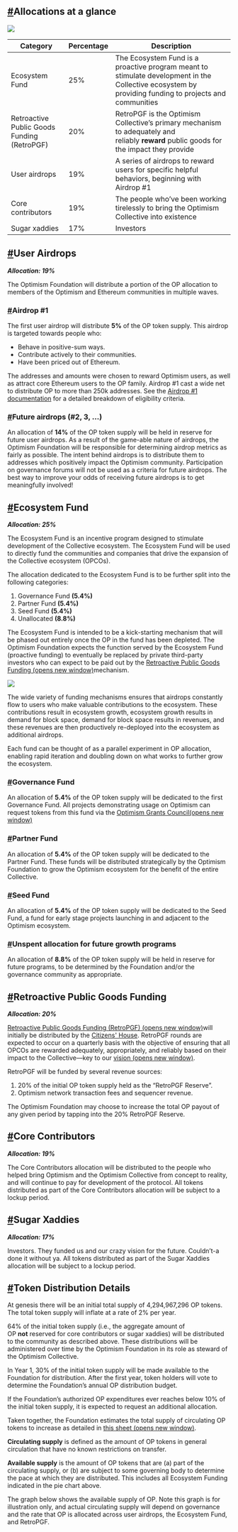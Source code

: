 ## [#](https://community.optimism.io/docs/governance/allocations/#allocations-at-a-glance)Allocations at a glance

![](https://community.optimism.io/assets/img/pie2.1015b1b6.jpeg)

|Category|Percentage|Description|
|---|---|---|
|Ecosystem Fund|25%|The Ecosystem Fund is a proactive program meant to stimulate development in the Collective ecosystem by providing funding to projects and communities|
|Retroactive Public Goods Funding (RetroPGF)|20%|RetroPGF is the Optimism Collective’s primary mechanism to adequately and reliably **reward** public goods for the impact they provide|
|User airdrops|19%|A series of airdrops to reward users for specific helpful behaviors, beginning with Airdrop #1|
|Core contributors|19%|The people who’ve been working tirelessly to bring the Optimism Collective into existence|
|Sugar xaddies|17%|Investors|

## [#](https://community.optimism.io/docs/governance/allocations/#user-airdrops)User Airdrops

_**Allocation: 19%**_

The Optimism Foundation will distribute a portion of the OP allocation to members of the Optimism and Ethereum communities in multiple waves.

### [#](https://community.optimism.io/docs/governance/allocations/#airdrop-1)Airdrop #1

The first user airdrop will distribute **5%** of the OP token supply. This airdrop is targeted towards people who:

- Behave in positive-sum ways.
- Contribute actively to their communities.
- Have been priced out of Ethereum.

The addresses and amounts were chosen to reward Optimism users, as well as attract core Ethereum users to the OP family. Airdrop #1 cast a wide net to distribute OP to more than 250k addresses. See the [Airdrop #1 documentation](https://community.optimism.io/docs/governance/airdrop-1.html) for a detailed breakdown of eligibility criteria.

### [#](https://community.optimism.io/docs/governance/allocations/#future-airdrops-2-3)Future airdrops (#2, 3, …)

An allocation of **14%** of the OP token supply will be held in reserve for future user airdrops. As a result of the game-able nature of airdrops, the Optimism Foundation will be responsible for determining airdrop metrics as fairly as possible. The intent behind airdrops is to distribute them to addresses which positively impact the Optimism community. Participation on governance forums will not be used as a criteria for future airdrops. The best way to improve your odds of receiving future airdrops is to get meaningfully involved!

## [#](https://community.optimism.io/docs/governance/allocations/#ecosystem-fund)Ecosystem Fund

_**Allocation: 25%**_

The Ecosystem Fund is an incentive program designed to stimulate development of the Collective ecosystem. The Ecosystem Fund will be used to directly fund the communities and companies that drive the expansion of the Collective ecosystem (OPCOs).

The allocation dedicated to the Ecosystem Fund is to be further split into the following categories:

1. Governance Fund **(5.4%)**
2. Partner Fund **(5.4%)**
3. Seed Fund **(5.4%)**
4. Unallocated **(8.8%)**

The Ecosystem Fund is intended to be a kick-starting mechanism that will be phased out entirely once the OP in the fund has been depleted. The Optimism Foundation expects the function served by the Ecosystem Fund (proactive funding) to eventually be replaced by private third-party investors who can expect to be paid out by the [Retroactive Public Goods Funding (opens new window)](https://medium.com/ethereum-optimism/retroactive-public-goods-funding-33c9b7d00f0c)mechanism.

![](https://community.optimism.io/assets/img/ecosystem_fund_process.75f94e93.jpeg)

The wide variety of funding mechanisms ensures that airdrops constantly flow to users who make valuable contributions to the ecosystem. These contributions result in ecosystem growth, ecosystem growth results in demand for block space, demand for block space results in revenues, and these revenues are then productively re-deployed into the ecosystem as additional airdrops.

Each fund can be thought of as a parallel experiment in OP allocation, enabling rapid iteration and doubling down on what works to further grow the ecosystem.

### [#](https://community.optimism.io/docs/governance/allocations/#governance-fund)Governance Fund

An allocation of **5.4%** of the OP token supply will be dedicated to the first Governance Fund. All projects demonstrating usage on Optimism can request tokens from this fund via the [Optimism Grants Council(opens new window)](https://foul-porch-0eb.notion.site/Optimism-Grants-Council-090bb648d1854136b9630c608da7a8bc)

### [#](https://community.optimism.io/docs/governance/allocations/#partner-fund)Partner Fund

An allocation of **5.4%** of the OP token supply will be dedicated to the Partner Fund. These funds will be distributed strategically by the Optimism Foundation to grow the Optimism ecosystem for the benefit of the entire Collective.

### [#](https://community.optimism.io/docs/governance/allocations/#seed-fund)Seed Fund

An allocation of **5.4%** of the OP token supply will be dedicated to the Seed Fund, a fund for early stage projects launching in and adjacent to the Optimism ecosystem.

### [#](https://community.optimism.io/docs/governance/allocations/#unspent-allocation-for-future-growth-programs)Unspent allocation for future growth programs

An allocation of **8.8%** of the OP token supply will be held in reserve for future programs, to be determined by the Foundation and/or the governance community as appropriate.

## [#](https://community.optimism.io/docs/governance/allocations/#retroactive-public-goods-funding)Retroactive Public Goods Funding

_**Allocation: 20%**_

[Retroactive Public Goods Funding (RetroPGF) (opens new window)](https://medium.com/ethereum-optimism/retroactive-public-goods-funding-33c9b7d00f0c)will initially be distributed by the [Citizens' House](https://community.optimism.io/docs/governance/citizens-house.html). RetroPGF rounds are expected to occur on a quarterly basis with the objective of ensuring that all OPCOs are rewarded adequately, appropriately, and reliably based on their impact to the Collective—key to our [vision (opens new window)](https://optimism.io/vision).

RetroPGF will be funded by several revenue sources:

1. 20% of the initial OP token supply held as the “RetroPGF Reserve”.
2. Optimism network transaction fees and sequencer revenue.

The Optimism Foundation may choose to increase the total OP payout of any given period by tapping into the 20% RetroPGF Reserve.

## [#](https://community.optimism.io/docs/governance/allocations/#core-contributors)Core Contributors

_**Allocation: 19%**_

The Core Contributors allocation will be distributed to the people who helped bring Optimism and the Optimism Collective from concept to reality, and will continue to pay for development of the protocol. All tokens distributed as part of the Core Contributors allocation will be subject to a lockup period.

## [#](https://community.optimism.io/docs/governance/allocations/#sugar-xaddies)Sugar Xaddies

_**Allocation: 17%**_

Investors. They funded us and our crazy vision for the future. Couldn’t-a done it without ya. All tokens distributed as part of the Sugar Xaddies allocation will be subject to a lockup period.

## [#](https://community.optimism.io/docs/governance/allocations/#token-distribution-details)Token Distribution Details

At genesis there will be an initial total supply of 4,294,967,296 OP tokens. The total token supply will inflate at a rate of 2% per year.

64% of the initial token supply (i.e., the aggregate amount of OP **not** reserved for core contributors or sugar xaddies) will be distributed to the community as described above. These distributions will be administered over time by the Optimism Foundation in its role as steward of the Optimism Collective.

In Year 1, 30% of the initial token supply will be made available to the Foundation for distribution. After the first year, token holders will vote to determine the Foundation’s annual OP distribution budget.

If the Foundation’s authorized OP expenditures ever reaches below 10% of the initial token supply, it is expected to request an additional allocation.

Taken together, the Foundation estimates the total supply of circulating OP tokens to increase as detailed in [this sheet (opens new window)](https://docs.google.com/spreadsheets/d/1qVMhLmmch3s6XSbiBe8hgD4ntMkPIOhc1WrhsYsQc7M/).

**Circulating supply** is defined as the amount of OP tokens in general circulation that have no known restrictions on transfer.

**Available supply** is the amount of OP tokens that are (a) part of the circulating supply, or (b) are subject to some governing body to determine the pace at which they are distributed. This includes all Ecosystem Funding indicated in the pie chart above.

The graph below shows the available supply of OP. Note this graph is for illustration only, and actual circulating supply will depend on governance and the rate that OP is allocated across user airdrops, the Ecosystem Fund, and RetroPGF.